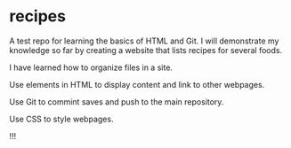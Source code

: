 # recipes
A test repo for learning the basics of HTML and Git. I will demonstrate my knowledge so far by creating a website that lists recipes for several foods.


I have learned how to organize files in a site.

Use elements in HTML to display content and link to other webpages.

Use Git to commint saves and push to the main repository.

Use CSS to style webpages.

!!!
